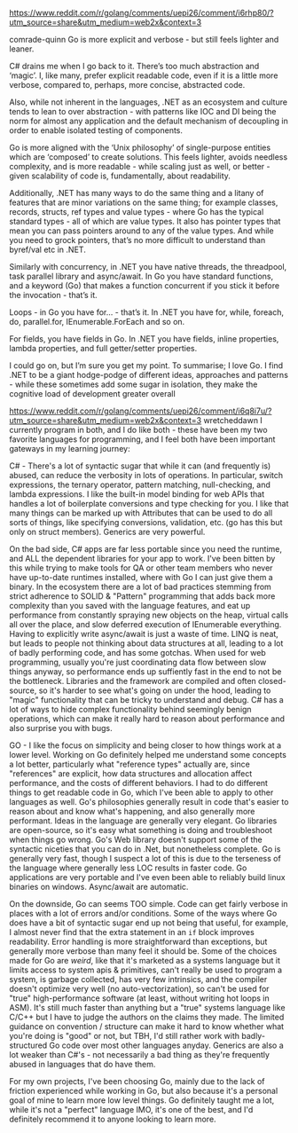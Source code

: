 https://www.reddit.com/r/golang/comments/uepi26/comment/i6rhp80/?utm_source=share&utm_medium=web2x&context=3

comrade-quinn
Go is more explicit and verbose - but still feels lighter and leaner.

C# drains me when I go back to it. There’s too much abstraction and ‘magic’. I, like many, prefer explicit readable code, even if it is a little more verbose, compared to, perhaps, more concise, abstracted code.

Also, while not inherent in the languages, .NET as an ecosystem and culture tends to lean to over abstraction - with patterns like IOC and DI being the norm for almost any application and the default mechanism of decoupling in order to enable isolated testing of components.

Go is more aligned with the ‘Unix philosophy’ of single-purpose entities which are ‘composed’ to create solutions. This feels lighter, avoids needless complexity, and is more readable - while scaling just as well, or better - given scalability of code is, fundamentally, about readability.

Additionally, .NET has many ways to do the same thing and a litany of features that are minor variations on the same thing; for example classes, records, structs, ref types and value types - where Go has the typical standard types - all of which are value types. It also has pointer types that mean you can pass pointers around to any of the value types. And while you need to grock pointers, that’s no more difficult to understand than byref/val etc in .NET.

Similarly with concurrency, in .NET you have native threads, the threadpool, task parallel library and async/await. In Go you have standard functions, and a keyword (Go) that makes a function concurrent if you stick it before the invocation - that’s it.

Loops - in Go you have for… - that’s it. In .NET you have for, while, foreach, do, parallel.for, IEnumerable.ForEach and so on.

For fields, you have fields in Go. In .NET you have fields, inline properties, lambda properties, and full getter/setter properties.

I could go on, but I’m sure you get my point. To summarise; I love Go. I find .NET to be a giant hodge-podge of different ideas, approaches and patterns - while these sometimes add some sugar in isolation, they make the cognitive load of development greater overall

https://www.reddit.com/r/golang/comments/uepi26/comment/i6q8i7u/?utm_source=share&utm_medium=web2x&context=3
wretcheddawn
I currently program in both, and I do like both - these have been my two favorite languages for programming, and I feel both have been important gateways in my learning journey:

C# - There's a lot of syntactic sugar that while it can (and frequently is) abused, can reduce the verbosity in lots of operations. In particular, switch expressions, the ternary operator, pattern matching, null-checking, and lambda expressions. I like the built-in model binding for web APIs that handles a lot of boilerplate conversions and type checking for you. I like that many things can be marked up with Attributes that can be used to do all sorts of things, like specifying conversions, validation, etc. (go has this but only on struct members). Generics are very powerful.

On the bad side, C# apps are far less portable since you need the runtime, and ALL the dependent libraries for your app to work. I've been bitten by this while trying to make tools for QA or other team members who never have up-to-date runtimes installed, where with Go I can just give them a binary. In the ecosystem there are a lot of bad practices stemming from strict adherence to SOLID & "Pattern" programming that adds back more complexity than you saved with the language features, and eat up performance from constantly spraying new objects on the heap, virtual calls all over the place, and slow deferred execution of IEnumerable everything. Having to explicitly write async/await is just a waste of time. LINQ is neat, but leads to people not thinking about data structures at all, leading to a lot of badly performing code, and has some gotchas. When used for web programming, usually you're just coordinating data flow between slow things anyway, so performance ends up suffiently fast in the end to not be the bottleneck. Libraries and the framework are compiled and often closed-source, so it's harder to see what's going on under the hood, leading to "magic" functionality that can be tricky to understand and debug. C# has a lot of ways to hide complex functionality behind seemingly benign operations, which can make it really hard to reason about performance and also surprise you with bugs.

GO - I like the focus on simplicity and being closer to how things work at a lower level. Working on Go definitely helped me understand some concepts a lot better, particularly what "reference types" actually are, since "references" are explicit, how data structures and allocation affect performance, and the costs of different behaviors. I had to do different things to get readable code in Go, which I've been able to apply to other languages as well. Go's philosophies generally result in code that's easier to reason about and know what's happening, and also generally more performant. Ideas in the language are generally very elegant. Go libraries are open-source, so it's easy what something is doing and troubleshoot when things go wrong. Go's Web library doesn't support some of the syntactic niceties that you can do in .Net, but nonetheless complete. Go is generally very fast, though I suspect a lot of this is due to the terseness of the language where generally less LOC results in faster code. Go applications are very portable and I've even been able to reliably build linux binaries on windows. Async/await are automatic.

On the downside, Go can seems TOO simple. Code can get fairly verbose in places with a lot of errors and/or conditions. Some of the ways where Go does have a bit of syntactic sugar end up not being that useful, for example, I almost never find that the extra statement in an `if` block improves readability. Error handling is more straightforward than exceptions, but generally more verbose than many feel it should be. Some of the choices made for Go are _weird_, like that it's marketed as a systems language but it limits access to system apis & primitives, can't really be used to program a system, is garbage collected, has very few intrinsics, and the compiler doesn't optimize very well (no auto-vectorization), so can't be used for "true" high-performance software (at least, without writing hot loops in ASM). It's still much faster than anything but a "true" systems language like C/C++ but I have to judge the authors on the claims they made. The limited guidance on convention / structure can make it hard to know whether what you're doing is "good" or not, but TBH, I'd still rather work with badly-structured Go code over most other languages anyday. Generics are also a lot weaker than C#'s - not necessarily a bad thing as they're frequently abused in languages that do have them.

For my own projects, I've been choosing Go, mainly due to the lack of friction experienced while working in Go, but also because it's a personal goal of mine to learn more low level things. Go definitely taught me a lot, while it's not a "perfect" language IMO, it's one of the best, and I'd definitely recommend it to anyone looking to learn more.